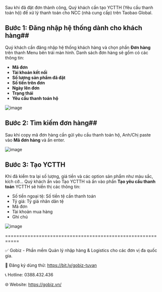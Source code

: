 Sau khi đã đặt đơn thành công, Quý khách cần tạo YCTTH (Yêu cầu thanh toán hộ) để xử lý thanh toán cho NCC (nhà cung cấp) trên Taobao Global.

## Bước 1: Đăng nhập hệ thống dành cho khách hàng##

Quý khách cần đăng nhập hệ thống khách hàng và chọn phần **Đơn hàng** trên thanh Menu bên trái màn hình.
Danh sách đơn hàng sẽ gồm có các thông tin:

- **Mã đơn**
- **Tài khoản kết nối**
- **Số lượng sản phẩm đã đặt**
- **Số tiền trên đơn**
- **Ngày lên đơn**
- **Trạng thái**
- **Yêu cầu thanh toán hộ**

![image](https://github.com/gobizvn/gobiz-docs/assets/121548042/e559e642-a2f4-46aa-98e2-bc78eb528412)

## Bước 2: Tìm kiếm đơn hàng##
Sau khi copy mã đơn hàng cần gửi yêu cầu thanh toán hộ, Anh/Chị paste vào **Mã đơn hàng** và ấn enter.

![image](https://github.com/gobizvn/gobiz-docs/assets/121548042/8b964f83-a8d1-488c-99d2-311d14344556)

## Bước 3: Tạo YCTTH ##
Khi đã kiểm tra lại số lượng, giá tiền và các option sản phẩm như màu sắc, kích cỡ… Quý khách ấn vào Tạo YCTTH và ấn vào phần **Tạo yêu cầu thanh toán**
YCTTH sẽ hiển thị các thông tin:
- Số tiền ngoại tệ: Số tiền tệ cần thanh toán
- Tỷ giá: Tỷ giá nhân dân tệ
- Mã đơn
- Tài khoản mua hàng
- Ghi chú

![image](https://github.com/gobizvn/gobiz-docs/assets/121548042/a1363b0e-90a1-48be-85e0-cbbe22a01686)









===========================================================

✅ Gobiz - Phần mềm Quản lý nhập hàng & Logistics cho các đơn vị đa quốc gia.

📌 Đăng ký dùng thử: https://bit.ly/gobiz-tuvan

📞 Hotline: 0388.432.436

🌐 Website: https://gobiz.vn/

